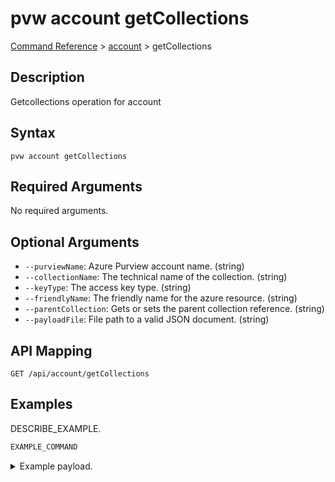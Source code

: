 # pvw account getCollections
[Command Reference](../../../README.md#command-reference) > [account](./main.md) > getCollections

## Description
Getcollections operation for account

## Syntax
```
pvw account getCollections
```

## Required Arguments
No required arguments.

## Optional Arguments
- `--purviewName`: Azure Purview account name. (string)
- `--collectionName`: The technical name of the collection. (string)
- `--keyType`: The access key type. (string)
- `--friendlyName`: The friendly name for the azure resource. (string)
- `--parentCollection`: Gets or sets the parent collection reference. (string)
- `--payloadFile`: File path to a valid JSON document. (string)

## API Mapping
 >  > []()
```
GET /api/account/getCollections
```

## Examples
DESCRIBE_EXAMPLE.
```powershell
EXAMPLE_COMMAND
```
<details><summary>Example payload.</summary>
<p>

```json
PASTE_JSON_HERE
```
</p>
</details>